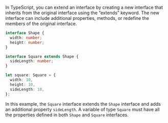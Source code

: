 In TypeScript, you can extend an interface by creating a new interface that inherits from the original interface using the “extends” keyword. The new interface can include additional properties, methods, or redefine the members of the original interface.

```ts
interface Shape {
  width: number;
  height: number;
}

interface Square extends Shape {
  sideLength: number;
}

let square: Square = {
  width: 10,
  height: 10,
  sideLength: 10,
};
```

In this example, the `Square` interface extends the `Shape` interface and adds an additional property `sideLength`. A variable of type `Square` must have all the properties defined in both `Shape` and `Square` interfaces.
